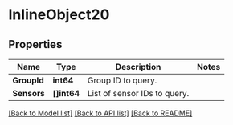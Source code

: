 # InlineObject20

## Properties
Name | Type | Description | Notes
------------ | ------------- | ------------- | -------------
**GroupId** | **int64** | Group ID to query. | 
**Sensors** | **[]int64** | List of sensor IDs to query. | 

[[Back to Model list]](../README.md#documentation-for-models) [[Back to API list]](../README.md#documentation-for-api-endpoints) [[Back to README]](../README.md)


